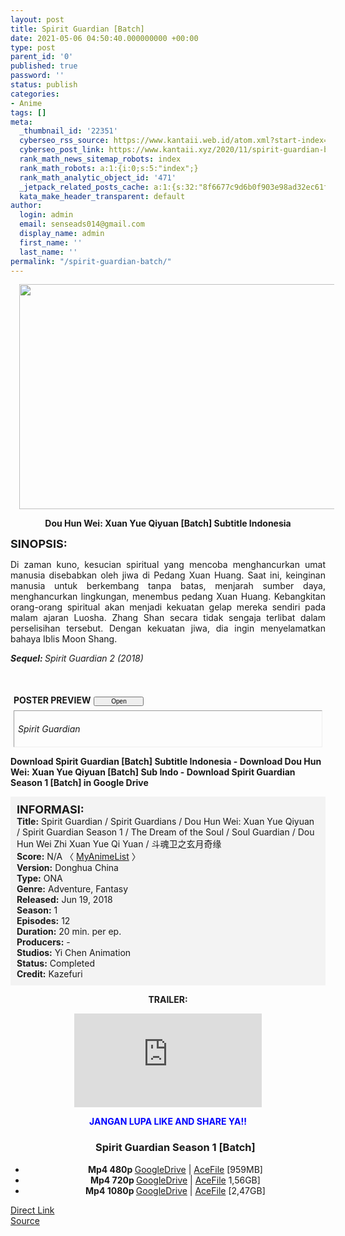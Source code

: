 ```yaml
---
layout: post
title: Spirit Guardian [Batch]
date: 2021-05-06 04:50:40.000000000 +00:00
type: post
parent_id: '0'
published: true
password: ''
status: publish
categories:
- Anime
tags: []
meta:
  _thumbnail_id: '22351'
  cyberseo_rss_source: https://www.kantaii.web.id/atom.xml?start-index=1&max-results=150
  cyberseo_post_link: https://www.kantaii.xyz/2020/11/spirit-guardian-batch.html
  rank_math_news_sitemap_robots: index
  rank_math_robots: a:1:{i:0;s:5:"index";}
  rank_math_analytic_object_id: '471'
  _jetpack_related_posts_cache: a:1:{s:32:"8f6677c9d6b0f903e98ad32ec61f8deb";a:2:{s:7:"expires";i:1657391910;s:7:"payload";a:3:{i:0;a:1:{s:2:"id";i:27164;}i:1;a:1:{s:2:"id";i:27152;}i:2;a:1:{s:2:"id";i:27154;}}}}
  kata_make_header_transparent: default
author:
  login: admin
  email: senseads014@gmail.com
  display_name: admin
  first_name: ''
  last_name: ''
permalink: "/spirit-guardian-batch/"
---
```

<div class="separator" style="clear: both; text-align: center;"><a href="https://1.bp.blogspot.com/-ApyfH3ejDgg/X7M79oue5sI/AAAAAAAADTg/VQRm8swcb9wvyd8MJkiXnbJOKOYgM2lFQCLcBGAsYHQ/s1080/Spirit%2BGuardian%2BS1%2Bb.jpeg" style="margin-left: 1em; margin-right: 1em;"><img border="0" data-original-height="608" data-original-width="1080" height="360" src="{{ site.baseurl }}/assets/2021/05/Spirit%2BGuardian%2BS1%2Bb.jpeg" width="640" /></a></div>
<p>
<div style="text-align: center;"><b>Dou Hun Wei: Xuan Yue Qiyuan [Batch] Subtitle Indonesia</b></p>
</div>
<p><b><span style="font-size: large;">SINOPSIS:</span></b>
<div style="text-align: justify;">Di zaman kuno, kesucian spiritual yang mencoba menghancurkan umat manusia disebabkan oleh jiwa di Pedang Xuan Huang. Saat ini, keinginan manusia untuk berkembang tanpa batas, menjarah sumber daya, menghancurkan lingkungan, menembus pedang Xuan Huang. Kebangkitan orang-orang spiritual akan menjadi kekuatan gelap mereka sendiri pada malam ajaran Luosha. Zhang Shan secara tidak sengaja terlibat dalam perselisihan tersebut. Dengan kekuatan jiwa, dia ingin menyelamatkan bahaya Iblis Moon Shang.</p>
<p><i><b>Sequel: </b></i><i>Spirit Guardian 2 (2018)</i>
<div style="margin: 5px;">
<div class="smallfont" style="margin-bottom: 2px;"><span style="font-weight: bold;"></span><br /><a name="more"></a><span style="font-weight: bold;"><br />POSTER PREVIEW</span><input onclick="if (this.parentNode.parentNode.getElementsByTagName('div')[1].getElementsByTagName('div')[0].style.display != '') { this.parentNode.parentNode.getElementsByTagName('div')[1].getElementsByTagName('div')[0].style.display = ''; this.innerText = ''; this.value = ' Close..'; } else { this.parentNode.parentNode.getElementsByTagName('div')[1].getElementsByTagName('div')[0].style.display = 'none'; this.innerText = ''; this.value = ' Clik Here'; }" style="font-size: 10px; margin: 5px; padding: 0px; width: 80px;" type="button" value="Open" /></div>
<div class="alt2" style="border: 1px inset; margin: 0px; padding: 6px;">
<div style="display: none;">
<div class="separator" style="clear: both; text-align: center;"><a href="https://1.bp.blogspot.com/-bOVqFUL8IVs/X7M79wxDy_I/AAAAAAAADTk/NX6iKA3pt5QpahkbmnbEr1s23ghDFZP6ACLcBGAsYHQ/s1080/Spirit%2BGuardian%2BS1%2Baa.jpg" style="margin-left: 1em; margin-right: 1em;"><img border="0" data-original-height="1080" data-original-width="770" height="640" src="{{ site.baseurl }}/assets/2021/05/Spirit%2BGuardian%2BS1%2Baa.jpg" width="456" /></a></div>
<p>
<div class="separator" style="clear: both; text-align: center;"><a href="https://1.bp.blogspot.com/-ApyfH3ejDgg/X7M79oue5sI/AAAAAAAADTg/VQRm8swcb9wvyd8MJkiXnbJOKOYgM2lFQCLcBGAsYHQ/s1080/Spirit%2BGuardian%2BS1%2Bb.jpeg" style="margin-left: 1em; margin-right: 1em;"><img border="0" data-original-height="608" data-original-width="1080" height="360" src="{{ site.baseurl }}/assets/2021/05/Spirit%2BGuardian%2BS1%2Bb.jpeg" width="640" /></a></div>
<p>
<div class="separator" style="clear: both; text-align: center;"><a href="https://1.bp.blogspot.com/-bRuUWoqY8Ww/X7M79h5lGvI/AAAAAAAADTo/C0ivw3sEjY8Cm381G7gyYgzISmgwyEfogCLcBGAsYHQ/s835/Spirit%2BGuardian%2BS1%2Bc.jpg" style="margin-left: 1em; margin-right: 1em;"><img border="0" data-original-height="473" data-original-width="835" height="362" src="{{ site.baseurl }}/assets/2021/05/Spirit%2BGuardian%2BS1%2Bc.jpg" width="640" /></a></div>
<p>
<div class="separator" style="clear: both; text-align: center;"><a href="https://1.bp.blogspot.com/-2m3bzW6iXKU/X7M7_DIyRjI/AAAAAAAADTw/Vkfk20waqlwVsnA9E263PqhSZYaGkr6xgCLcBGAsYHQ/s1024/Spirit%2BGuardian%2BS1%2Bf.png" style="margin-left: 1em; margin-right: 1em;"><img border="0" data-original-height="576" data-original-width="1024" height="360" src="{{ site.baseurl }}/assets/2021/05/Spirit%2BGuardian%2BS1%2Bf.png" width="640" /></a></div>
<p>
<div class="separator" style="clear: both; text-align: center;"><a href="https://1.bp.blogspot.com/-RkQ1vv-RlEI/X7M7_Am6CEI/AAAAAAAADT0/r893roaMYGMmu1wrRCJg1qDyxYWT-YHWACLcBGAsYHQ/s1920/Spirit%2BGuardian%2BS1%2Be.png" style="margin-left: 1em; margin-right: 1em;"><img border="0" data-original-height="1072" data-original-width="1920" height="358" src="{{ site.baseurl }}/assets/2021/05/Spirit%2BGuardian%2BS1%2Be.png" width="640" /></a></div>
<p>
<div class="separator" style="clear: both; text-align: center;"><a href="https://1.bp.blogspot.com/-95shy1bW_Lk/X7M7-ppfBxI/AAAAAAAADTs/kAMtknudN9IJqK5bj-xYNMiUXajnk5iJgCLcBGAsYHQ/s1280/Spirit%2BGuardian%2BS1%2Bd.png" style="margin-left: 1em; margin-right: 1em;"><img border="0" data-original-height="714" data-original-width="1280" height="356" src="{{ site.baseurl }}/assets/2021/05/Spirit%2BGuardian%2BS1%2Bd.png" width="640" /></a></div>
<p></div>
<p><em>Spirit Guardian</em></div>
</div>
</div>
<p><b>Download Spirit Guardian [Batch] Subtitle Indonesia - Download Dou Hun Wei: Xuan Yue Qiyuan [Batch] Sub Indo - Download Spirit Guardian Season 1 [Batch] in Google Drive</b></p>
<div style="background-color: #f3f3f3; padding: 10px; text-align: left;"><b><span style="font-size: large;">INFORMASI:</span></b><br /><b>Title:</b> Spirit Guardian / Spirit Guardians / Dou Hun Wei: Xuan Yue Qiyuan / Spirit Guardian Season 1 / The Dream of the Soul / Soul Guardian / Dou Hun Wei Zhi Xuan Yue Qi Yuan / 斗魂卫之玄月奇缘<br /><b>Score:</b> N/A 〈 <a href="https://myanimelist.net/anime/41078/Dou_Hun_Wei__Xuan_Yue_Qiyuan?q=Dou%20Hun%20Wei%20Zhi%20Xuan%20Yue%20Qi%20Yuan&amp;cat=anime" target="_blank" rel="noopener">MyAnimeList</a> 〉<br /><b>Version:</b> Donghua China<br /><b>Type:</b> ONA<br /><b>Genre:</b> Adventure, Fantasy<br /><b>Released:</b> Jun 19, 2018<br /><b>Season:</b> 1<br /><b>Episodes:</b> 12<br /><b>Duration:</b> 20 min. per ep.<br /><b>Producers:</b> -<br /><b>Studios:</b> Yi Chen Animation<br /><b>Status:</b> Completed<br /><b>Credit:</b> Kazefuri</div>
<p>
<div style="text-align: center;"><b>TRAILER:</b></div>
<p>
<div style="text-align: center;">
<div class="videoyoutube">
<div class="video-responsive"><iframe allowfullscreen="1" class="embedded-video-large" frameborder="0" src="https://www.youtube.com/embed/0YIaqFrPYIM?rel=0"></iframe></div>
</div>
<p>
<div style="text-align: center;"><b><span style="color: blue;">JANGAN LUPA LIKE AND SHARE YA!!</span></b></div>
<div class="dl">
<ul />
<h3 style="text-align: center;">Spirit Guardian Season 1 [Batch]</h3>
<li style="text-align: center;"><b>Mp4 480p </b><a href="https://onsafelink.com/m/wZxtOHXr" target="_blank" rel="noopener">GoogleDrive</a> | <a href="https://semawur.com/rAvB3bYzDVHB" target="_blank" rel="noopener">AceFile</a> [959MB]</li>
<li style="text-align: center;"><b>Mp4 720p </b><a href="https://onsafelink.com/m/aj1ep5rR" target="_blank" rel="noopener">GoogleDrive</a> | <a href="https://semawur.com/n6Tr2aShZV" target="_blank" rel="noopener">AceFile</a> 1,56GB]</li>
<li style="text-align: center;"><b>Mp4 1080p </b><a href="https://apk.miuiku.com/o3KDP" target="_blank" rel="noopener">GoogleDrive</a> | <a href="https://apk.miuiku.com/EPJ3Qe2B7T" target="_blank" rel="noopener">AceFile</a> [2,47GB]</li>
</div>
</div>
<link rel="stylesheet" href="https://cdnjs.cloudflare.com/ajax/libs/font-awesome/4.7.0/css/font-awesome.min.css" />
<div class="divbtn"> <a href="https://handymansurrender.com/fihup8buzv?key=94550f7ce39444073321dde3b8782f97" class="btn"><i class="fa fa-download"></i> Direct Link</a> <br /><a href="https://www.kantaii.xyz/2020/11/spirit-guardian-batch.html">Source</a> </div>
